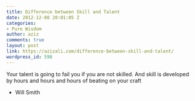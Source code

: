 ```yaml
---
title: Difference between Skill and Talent
date: 2012-12-08 20:01:05 Z
categories:
- Pure Wisdom
author: aziz
comments: true
layout: post
link: https://azizali.com/difference-between-skill-and-talent/
wordpress_id: 598
---
```


Your talent is going to fail you if you are not skilled.
And skill is developed by hours and hours and hours of beating on your craft

- Will Smith 

